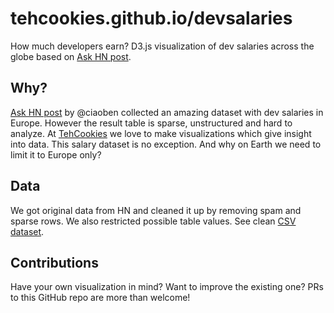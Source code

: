 # tehcookies.github.io/devsalaries

How much developers earn? D3.js visualization of dev salaries across the globe based on [Ask HN post](https://news.ycombinator.com/item?id=15088840).

## Why?

[Ask HN post](https://news.ycombinator.com/item?id=15088840) by @ciaoben collected an amazing dataset
with dev salaries in Europe. However the result table is sparse, unstructured and hard to analyze. At
[TehCookies](http://tehcookies.com) we love to make visualizations which give insight into data.
This salary dataset is no exception. And why on Earth we need to limit it to Europe only?

## Data

We got original data from HN and cleaned it up by removing spam and sparse rows.
We also restricted possible table values. See clean
[CSV dataset](https://github.com/tehcookies/devsalaries/blob/master/data/raw-entries.csv).

## Contributions

Have your own visualization in mind? Want to improve the existing one? PRs to
this GitHub repo are more than welcome!

